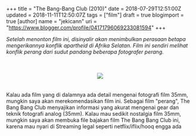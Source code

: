 +++
title = "The Bang-Bang Club (2010)"
date = 2018-07-29T12:51:00Z
updated = 2018-11-11T12:50:07Z
tags = ["film"]
draft = true
blogimport = true 
[author]
	name = "jekicann"
	uri = "https://www.blogger.com/profile/04171796069233081594"
+++

<i>Setelah menonton film ini, disinyalir akan menimbulkan perasaan betapa mengerikannya konflik apartheid di Afrika Selatan. Film ini sendiri melihat konflik perang dari sudut pandang beberapa fotografer perang.</i><br /><i><br /></i><br /><div class="separator" style="clear: both; text-align: center;"><a href="https://1.bp.blogspot.com/-_UwNaFeTCd4/W2BLwcr9Z7I/AAAAAAAAh48/iIkyNB87I3ME8cXqCVeTTz6bySENqF9PwCLcBGAs/s1600/The%2BBang%2BBang%2BClub.jpg" imageanchor="1" style="margin-left: 1em; margin-right: 1em;"><img border="0" data-original-height="400" data-original-width="712" src="https://1.bp.blogspot.com/-_UwNaFeTCd4/W2BLwcr9Z7I/AAAAAAAAh48/iIkyNB87I3ME8cXqCVeTTz6bySENqF9PwCLcBGAs/s1600/The%2BBang%2BBang%2BClub.jpg" /></a></div><i><br /></i><br />Kalau ada film yang di dalamnya ada detail mengenai fotografi film 35mm, mungkin saya akan merekomendasikan film ini. Sebagai film "perang", The Bang Bang Club menyajikan informasi yang akurat mengenai gear dan teknik fotografi analog (35mm). Kalau mau sedikit nostalgia film 35mm, mungkin saya akan membuka file bajakan film The Bang Bang Club ini, karena mau nyari di Streaming legal seperti netflix/iflix/hooq engga ada<br /><br />
